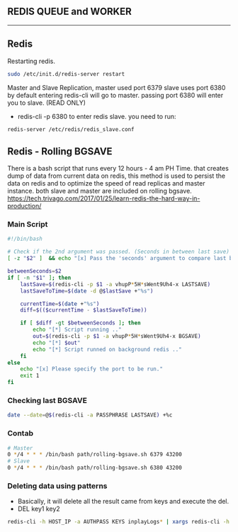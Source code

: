 ## REDIS QUEUE and WORKER
***
## Redis
Restarting redis. 
```bash
sudo /etc/init.d/redis-server restart
```
Master and Slave Replication, master used port 6379 slave uses port 6380
by default entering redis-cli will go to master. passing port 6380 will enter you to slave. (READ ONLY)
   - redis-cli -p 6380 to enter redis slave. you need to run:
```bash
redis-server /etc/redis/redis_slave.conf
```

## Redis - Rolling BGSAVE
There is a bash script that runs every 12 hours - 4 am PH Time. that creates dump of data from current data on redis, this method is used to persist the data on redis and to optimize the speed of read replicas and master instance. both slave and master are included on rolling bgsave.
https://tech.trivago.com/2017/01/25/learn-redis-the-hard-way-in-production/

### Main Script
```bash
#!/bin/bash

# Check if the 2nd argument was passed. (Seconds in between last save)
[ -z "$2" ]  && echo "[x] Pass the 'seconds' argument to compare last bgsave." && exit 1

betweenSeconds=$2
if [ -n "$1" ]; then
    lastSave=$(redis-cli -p $1 -a vhupP*5H*sWent9Uh4-x LASTSAVE)
    lastSaveToTime=$(date -d @$lastSave +"%s")

    currentTime=$(date +"%s")
    diff=$(($currentTime - $lastSaveToTime))

    if [ $diff -gt $betweenSeconds ]; then
        echo "[*] Script running .."
        out=$(redis-cli -p $1 -a vhupP*5H*sWent9Uh4-x BGSAVE)
        echo "[*] $out"
        echo "[*] Script runned on background redis .."
    fi
else
    echo "[x] Please specify the port to be run."
    exit 1
fi
```

### Checking last BGSAVE
```bash
date --date=@$(redis-cli -a PASSPHRASE LASTSAVE) +%c
```

### Contab
```bash
# Master
0 */4 * * * /bin/bash path/rolling-bgsave.sh 6379 43200
# Slave
0 */4 * * * /bin/bash path/rolling-bgsave.sh 6380 43200
```

### Deleting data using patterns
- Basically, it will delete all the result came from keys and execute the del.
- DEL key1 key2
```bash
redis-cli -h HOST_IP -a AUTHPASS KEYS inplayLogs* | xargs redis-cli -h HOST_IP -a AUTHPASS DEL
```
